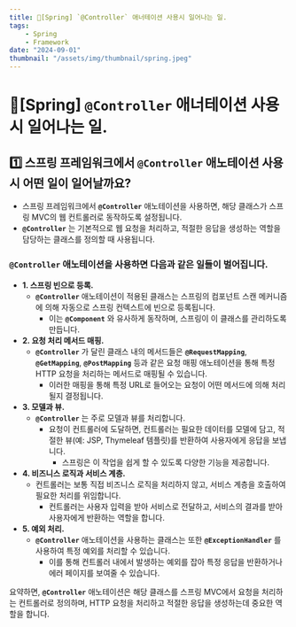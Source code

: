 ```yaml
---
title: 🍃[Spring] `@Controller` 애너테이션 사용시 일어나는 일.
tags:
    - Spring
    - Framework
date: "2024-09-01"
thumbnail: "/assets/img/thumbnail/spring.jpeg"
---
```


# 🍃[Spring] `@Controller` 애너테이션 사용시 일어나는 일.

## 1️⃣ 스프링 프레임워크에서 `@Controller` 애노테이션 사용시 어떤 일이 일어날까요?
- 스프링 프레임워크에서 **`@Controller`** 애노테이션을 사용하면, 해당 클래스가 스프링 MVC의 웹 컨트롤러로 동작하도록 설정됩니다.
- **`@Controller`** 는 기본적으로 웹 요청을 처리하고, 적절한 응답을 생성하는 역할을 담당하는 클래스를 정의할 때 사용됩니다.

### `@Controller` 애노테이션을 사용하면 다음과 같은 일들이 벌어집니다.
- **1. 스프링 빈으로 등록.**
    - **`@Controller`** 애노테이션이 적용된 클래스는 스프링의 컴포넌트 스캔 메커니즘에 의해 자동으로 스프링 컨텍스트에 빈으로 등록됩니다.
        - 이는 **`@Component`** 와 유사하게 동작하며, 스프링이 이 클래스를 관리하도록 만듭니다.
- **2. 요청 처리 메서드 매핑.**
    - **`@Controller`** 가 달린 클래스 내의 메서드들은 **`@RequestMapping`**, **`@GetMapping`**, **`@PostMapping`** 등과 같은 요청 매핑 애노테이션을 통해 특정 HTTP 요청을 처리하는 메서드로 매핑될 수 있습니다.
        - 이러한 매핑을 통해 특정 URL로 들어오는 요청이 어떤 메서드에 의해 처리될지 결정됩니다.
- **3. 모델과 뷰.**
    - **`@Controller`** 는 주로 모델과 뷰를 처리합니다.
        - 요청이 컨트롤러에 도달하면, 컨트롤러는 필요한 데이터를 모델에 담고, 적절한 뷰(예: JSP, Thymeleaf 템플릿)를 반환하여 사용자에게 응답을 보냅니다.
            - 스프링은 이 작업을 쉽게 할 수 있도록 다양한 기능을 제공합니다.
- **4. 비즈니스 로직과 서비스 계층.**
    - 컨트롤러는 보통 직접 비즈니스 로직을 처리하지 않고, 서비스 계층을 호출하여 필요한 처리를 위임합니다.
        - 컨트롤러는 사용자 입력을 받아 서비스로 전달하고, 서비스의 결과를 받아 사용자에게 반환하는 역할을 합니다.
- **5. 예외 처리.**
    - **`@Controller`** 애노테이션을 사용하는 클래스는 또한 **`@ExceptionHandler`** 를 사용하여 특정 예외를 처리할 수 있습니다.
        - 이를 통해 컨트롤러 내에서 발생하는 예외를 잡아 특정 응답을 반환하거나 에러 페이지를 보여줄 수 있습니다.

요약하면, **`@Controller`** 애노테이션은 해당 클래스를 스프링 MVC에서 요청을 처리하는 컨트롤러로 정의하며, HTTP 요청을 처리하고 적절한 응답을 생성하는데 중요한 역할을 합니다.
